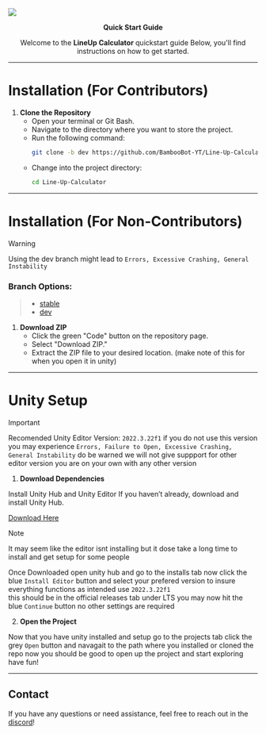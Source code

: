 <img src="https://i.imgur.com/qFp0LdB.png" />

<p align="center">
<b>Quick Start Guide</b>
</p>
<p align="center">
Welcome to the <b>LineUp Calculator</b> quickstart guide Below, you'll find instructions on how to get started.
</p>

---

# Installation (For Contributors)

1. **Clone the Repository**
    - Open your terminal or Git Bash.
    - Navigate to the directory where you want to store the project.
    - Run the following command:
        ```bash
        git clone -b dev https://github.com/BambooBot-YT/Line-Up-Calculator.git
        ```
    - Change into the project directory:
        ```bash
        cd Line-Up-Calculator
        ```

---



# Installation (For Non-Contributors)

> [!WARNING]
> 
> Using the dev branch might lead to `Errors, Excessive Crashing, General Instability`

### Branch Options: 
>  - [stable](https://github.com/BambooBot-YT/Line-Up-Calculator/tree/stable) 
>  - [dev](https://github.com/BambooBot-YT/Line-Up-Calculator/tree/dev)

1. **Download ZIP**
    - Click the green "Code" button on the repository page.
    - Select "Download ZIP."
    - Extract the ZIP file to your desired location. (make note of this for when you open it in unity)

---


# Unity Setup

> [!IMPORTANT]
> 
> Recomended Unity Editor Version: `2022.3.22f1` if you do not use this version you may experience `Errors, Failure to Open, Excessive Crashing, General Instability` do be warned we will not give suppport for other editor version you are on your own with any other version

1. **Download Dependencies**

Install Unity Hub and Unity Editor
If you haven’t already, download and install Unity Hub.

  [Download Here](https://unity.com/download)

> [!NOTE]
> 
> It may seem like the editor isnt installing but it dose take a long time to install and get setup for some people

Once Downloaded open unity hub and go to the installs tab
now click the blue `Install Editor` button and select your prefered version
to insure everything functions as intended use `2022.3.22f1`  
this should be in the official releases tab under LTS
you may now hit the blue `Continue` button no other settings are required

2. **Open the Project**

Now that you have unity installed and setup go to the projects tab
click the grey `Open` button and navagait to the path where you installed or cloned the repo
now you should be good to open up the project and start exploring have fun!

---

## Contact

If you have any questions or need assistance, feel free to reach out in the [discord](https://discord.gg/97mUdumxMB)!
